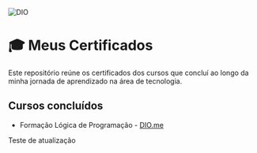 ![DIO](https://img.shields.io/badge/DIO-Certified-blue)
# 🎓 Meus Certificados

Este repositório reúne os certificados dos cursos que concluí ao longo da minha jornada de aprendizado na área de tecnologia.

## Cursos concluídos

- Formação Lógica de Programação - [DIO.me](https://www.dio.me/)

Teste de atualização
